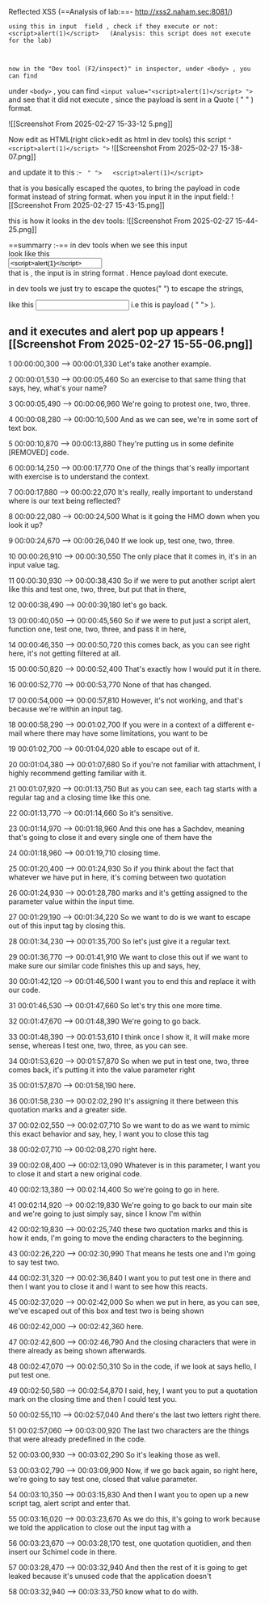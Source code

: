 

Reflected XSS (==Analysis of lab:==-  http://xss2.naham.sec:8081/)

```
using this in input  field , check if they execute or not:
<script>alert(1)</script>   (Analysis: this script does not execute for the lab)



now in the "Dev tool (F2/inspect)" in inspector, under <body> , you can find 
```

under `<body>`  , you can find   `<input value="<script>alert(1)</script> ">`
and see that it did not execute , since the payload is sent in a Quote ( " " ) format.

![[Screenshot From 2025-02-27 15-33-12 5.png]]

Now edit as HTML(right click>edit as html in dev tools) this script `"<script>alert(1)</script> ">`
![[Screenshot From 2025-02-27 15-38-07.png]]

and update it to this :-
`  " ">   <script>alert(1)</script>  `


that is you basically escaped the quotes, to bring the payload in code format instead of string format.
when you input it in the input field:
![[Screenshot From 2025-02-27 15-43-15.png]]

this is how it looks in the dev tools: 
![[Screenshot From 2025-02-27 15-44-25.png]]


==summarry :-== in dev tools when we see this input   <script>alert(1)</script>  
look like this  
<input value="<script>alert(1)</script> ">  
that is , the input is in string format . Hence payload dont execute.

in dev tools we just try to escape the quotes(" ") to escape the strings,

like this  <input value=" ">   <script>alert(1)</script> 
i.e this is payload ( " ">   <script>alert(1)</script> ).

and it executes and alert pop up appears
![[Screenshot From 2025-02-27 15-55-06.png]]
---


1
00:00:00,300 --> 00:00:01,330
Let's take another example.

2
00:00:01,530 --> 00:00:05,460
So an exercise to that same thing that says, hey, what's your name?

3
00:00:05,490 --> 00:00:06,960
We're going to protest one, two, three.

4
00:00:08,280 --> 00:00:10,500
And as we can see, we're in some sort of text box.

5
00:00:10,870 --> 00:00:13,880
They're putting us in some definite [REMOVED] code.

6
00:00:14,250 --> 00:00:17,770
One of the things that's really important with exercise is to understand the context.

7
00:00:17,880 --> 00:00:22,070
It's really, really important to understand where is our text being reflected?

8
00:00:22,080 --> 00:00:24,500
What is it going the HMO down when you look it up?

9
00:00:24,670 --> 00:00:26,040
If we look up, test one, two, three.

10
00:00:26,910 --> 00:00:30,550
The only place that it comes in, it's in an input value tag.

11
00:00:30,930 --> 00:00:38,430
So if we were to put another script alert like this and test one, two, three, but put that in there,

12
00:00:38,490 --> 00:00:39,180
let's go back.

13
00:00:40,050 --> 00:00:45,560
So if we were to put just a script alert, function one, test one, two, three, and pass it in here,

14
00:00:46,350 --> 00:00:50,720
this comes back, as you can see right here, it's not getting filtered at all.

15
00:00:50,820 --> 00:00:52,400
That's exactly how I would put it in there.

16
00:00:52,770 --> 00:00:53,770
None of that has changed.

17
00:00:54,000 --> 00:00:57,810
However, it's not working, and that's because we're within an input tag.

18
00:00:58,290 --> 00:01:02,700
If you were in a context of a different e-mail where there may have some limitations, you want to be

19
00:01:02,700 --> 00:01:04,020
able to escape out of it.

20
00:01:04,380 --> 00:01:07,680
So if you're not familiar with attachment, I highly recommend getting familiar with it.

21
00:01:07,920 --> 00:01:13,750
But as you can see, each tag starts with a regular tag and a closing time like this one.

22
00:01:13,770 --> 00:01:14,660
So it's sensitive.

23
00:01:14,970 --> 00:01:18,960
And this one has a Sachdev, meaning that's going to close it and every single one of them have the

24
00:01:18,960 --> 00:01:19,710
closing time.

25
00:01:20,400 --> 00:01:24,930
So if you think about the fact that whatever we have put in here, it's coming between two quotation

26
00:01:24,930 --> 00:01:28,780
marks and it's getting assigned to the parameter value within the input time.

27
00:01:29,190 --> 00:01:34,220
So we want to do is we want to escape out of this input tag by closing this.

28
00:01:34,230 --> 00:01:35,700
So let's just give it a regular text.

29
00:01:36,770 --> 00:01:41,910
We want to close this out if we want to make sure our similar code finishes this up and says, hey,

30
00:01:42,120 --> 00:01:46,500
I want you to end this and replace it with our code.

31
00:01:46,530 --> 00:01:47,660
So let's try this one more time.

32
00:01:47,670 --> 00:01:48,390
We're going to go back.

33
00:01:48,390 --> 00:01:53,610
I think once I show it, it will make more sense, whereas I test one, two, three, as you can see.

34
00:01:53,620 --> 00:01:57,870
So when we put in test one, two, three comes back, it's putting it into the value parameter right

35
00:01:57,870 --> 00:01:58,190
here.

36
00:01:58,230 --> 00:02:02,290
It's assigning it there between this quotation marks and a greater side.

37
00:02:02,550 --> 00:02:07,710
So we want to do as we want to mimic this exact behavior and say, hey, I want you to close this tag

38
00:02:07,710 --> 00:02:08,270
right here.

39
00:02:08,400 --> 00:02:13,090
Whatever is in this parameter, I want you to close it and start a new original code.

40
00:02:13,380 --> 00:02:14,400
So we're going to go in here.

41
00:02:14,920 --> 00:02:19,830
We're going to go back to our main site and we're going to just simply say, since I know I'm within

42
00:02:19,830 --> 00:02:25,740
these two quotation marks and this is how it ends, I'm going to move the ending characters to the beginning.

43
00:02:26,220 --> 00:02:30,990
That means he tests one and I'm going to say test two.

44
00:02:31,320 --> 00:02:36,840
I want you to put test one in there and then I want you to close it and I want to see how this reacts.

45
00:02:37,020 --> 00:02:42,000
So when we put in here, as you can see, we've escaped out of this box and test two is being shown

46
00:02:42,000 --> 00:02:42,360
here.

47
00:02:42,600 --> 00:02:46,790
And the closing characters that were in there already as being shown afterwards.

48
00:02:47,070 --> 00:02:50,310
So in the code, if we look at says hello, I put test one.

49
00:02:50,580 --> 00:02:54,870
I said, hey, I want you to put a quotation mark on the closing time and then I could test you.

50
00:02:55,110 --> 00:02:57,040
And there's the last two letters right there.

51
00:02:57,060 --> 00:03:00,920
The last two characters are the things that were already predefined in the code.

52
00:03:00,930 --> 00:03:02,290
So it's leaking those as well.

53
00:03:02,790 --> 00:03:09,900
Now, if we go back again, so right here, we're going to say test one, closed that value parameter.

54
00:03:10,350 --> 00:03:15,830
And then I want you to open up a new script tag, alert script and enter that.

55
00:03:16,020 --> 00:03:23,670
As we do this, it's going to work because we told the application to close out the input tag with a

56
00:03:23,670 --> 00:03:28,170
test, one quotation quotidien, and then insert our Schimel code in there.

57
00:03:28,470 --> 00:03:32,940
And then the rest of it is going to get leaked because it's unused code that the application doesn't

58
00:03:32,940 --> 00:03:33,750
know what to do with.